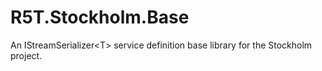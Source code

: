 # R5T.Stockholm.Base
An IStreamSerializer&lt;T> service definition base library for the Stockholm project.
